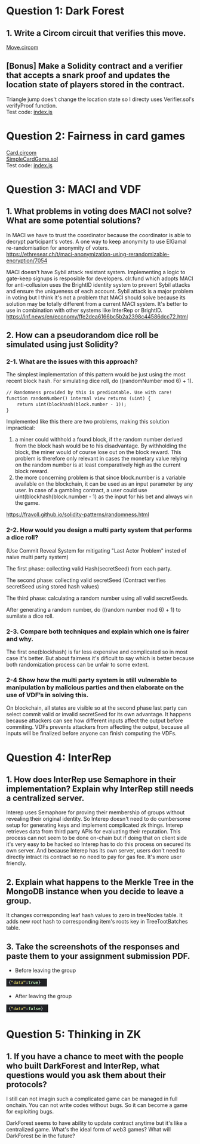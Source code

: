 # Question 1: Dark Forest

## 1. Write a Circom circuit that verifies this move.

[Move.circom](https://github.com/enu-kuro/zku-week3/blob/main/q1/circuits/Move.circom)

## [Bonus] Make a Solidity contract and a verifier that accepts a snark proof and updates the location state of players stored in the contract.

Triangle jump does't change the location state so I directy uses Verifier.sol's verifyProof function.  
Test code: [index.js](https://github.com/enu-kuro/zku-week3/blob/main/q1/test/index.js)

# Question 2: Fairness in card games

[Card.circom](https://github.com/enu-kuro/zku-week3/blob/main/q2/circuits/Card.circom)  
[SimpleCardGame.sol](https://github.com/enu-kuro/zku-week3/blob/main/q2/contracts/SimpleCardGame.sol)  
Test code: [index.js](https://github.com/enu-kuro/zku-week3/blob/main/q2/test/index.js)


# Question 3: MACI and VDF

## 1. What problems in voting does MACI not solve? What are some potential solutions?

In MACI we have to trust the coordinator because the coordinator is able to decrypt participant's votes.
A one way to keep anonymity to use ElGamal re-randomisation for anonymity of voters.  
https://ethresear.ch/t/maci-anonymization-using-rerandomizable-encryption/7054

MACI doesn't have Sybil attack resistant system. Implementing a logic to gate-keep signups is resposible for developers.
clr.fund which adopts MACI for anti-collusion uses the BrightID identity system to prevent Sybil attacks and ensure the uniqueness of each account.
Sybil attack is a major problem in voting but I think it's not a problem that MACI should solve because its solution may be totally different from a current MACI system. It's better to use in combination with other systems like InterRep or BrightID.
https://inf.news/en/economy/ffe2dea6166bc5b2a2398c44586dcc72.html

## 2. How can a pseudorandom dice roll be simulated using just Solidity?

### 2-1. What are the issues with this approach?

The simplest implementation of this pattern would be just using the most recent block hash.
For simulating dice roll, do ((randomNumber mod 6) + 1).

```
// Randomness provided by this is predicatable. Use with care!
function randomNumber() internal view returns (uint) {
    return uint(blockhash(block.number - 1));
}
```

Implemented like this there are two problems, making this solution impractical:

1. a miner could withhold a found block, if the random number derived from the block hash would be to his disadvantage. By withholding the block, the miner would of course lose out on the block reward. This problem is therefore only relevant in cases the monetary value relying on the random number is at least comparatively high as the current block reward.
2. the more concerning problem is that since block.number is a variable available on the blockchain, it can be used as an input parameter by any user. In case of a gambling contract, a user could use uint(blockhash(block.number - 1) as the input for his bet and always win the game.

https://fravoll.github.io/solidity-patterns/randomness.html

### 2-2. How would you design a multi party system that performs a dice roll?

(Use Commit Reveal System for mitigating "Last Actor Problem" insted of naive multi party system)

The first phase: collecting valid Hash(secretSeed) from each party.

The second phase: collecting valid secretSeed
(Contract verifies secretSeed using stored hash values)

The third phase: calculating a random number using all valid secretSeeds.

After generating a random number, do ((random number mod 6) + 1) to sumilate a dice roll.

### 2-3. Compare both techniques and explain which one is fairer and why.

The first one(blockhash) is far less expensive and complicated so in most case it's better. But about fairness it's dificult to say which is better because both randomization process can be unfair to some extent.

### 2-4 Show how the multi party system is still vulnerable to manipulation by malicious parties and then elaborate on the use of VDF’s in solving this.

On blockchain, all states are visible so at the second phase last party can select commit valid or invalid secretSeed for its own advantage.
It happens because attackers can see how different inputs affect the output before commiting.
VDFs prevents attackers from affecting the output, because all inputs will be finalized before anyone can finish computing the VDFs.

# Question 4: InterRep

## 1. How does InterRep use Semaphore in their implementation? Explain why InterRep still needs a centralized server.

Interep uses Semaphore for proving their membership of groups without revealing their original identity. So Interep doesn't need to do cumbersome setup for generating keys and implement complicated zk things.
Interep retrieves data from third party APIs for evaluating their reputation. This process can not seem to be done on-chain but if doing that on client side it's very easy to be hacked so Interep has to do this process on secured its own server. And because Interep has its own server, users don't need to directly intract its contract so no need to pay for gas fee. It's more user friendly.

## 2. Explain what happens to the Merkle Tree in the MongoDB instance when you decide to leave a group.

It changes corresponding leaf hash values to zero in treeNodes table.
It adds new root hash to corresponding item's roots key in TreeTootBatches table.

## 3. Take the screenshots of the responses and paste them to your assignment submission PDF.

- Before leaving the group

![Before leaving the group](https://github.com/enu-kuro/zku-week3/blob/main/screenshot/InterRep_status_true.png)

- After leaving the group

![After leaving the group](https://github.com/enu-kuro/zku-week3/blob/main/screenshot/InterRep_status_false.png)


# Question 5: Thinking in ZK

## 1. If you have a chance to meet with the people who built DarkForest and InterRep, what questions would you ask them about their protocols?

I still can not imagin such a complicated game can be managed in full onchain.
You can not write codes without bugs.
So it can become a game for exploiting bugs.

DarkForest seems to have ability to update contract anytime but it's like a centralized game.
What's the ideal form of web3 games?
What will DarkForest be in the future?
